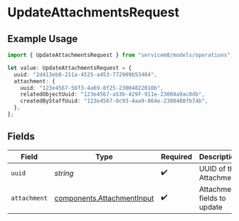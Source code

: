 # UpdateAttachmentsRequest

## Example Usage

```typescript
import { UpdateAttachmentsRequest } from "servicem8/models/operations";

let value: UpdateAttachmentsRequest = {
  uuid: "2d413eb8-211a-4525-a453-772909b53404",
  attachment: {
    uuid: "123e4567-56f3-4a69-8f25-23004822010b",
    relatedObjectUuid: "123e4567-a53b-429f-911e-23004a9ac0db",
    createdByStaffUuid: "123e4567-0c93-4aa9-864e-2300408fb74b",
  },
};
```

## Fields

| Field                                                                    | Type                                                                     | Required                                                                 | Description                                                              |
| ------------------------------------------------------------------------ | ------------------------------------------------------------------------ | ------------------------------------------------------------------------ | ------------------------------------------------------------------------ |
| `uuid`                                                                   | *string*                                                                 | :heavy_check_mark:                                                       | UUID of the Attachment                                                   |
| `attachment`                                                             | [components.AttachmentInput](../../models/components/attachmentinput.md) | :heavy_check_mark:                                                       | Attachment fields to update                                              |